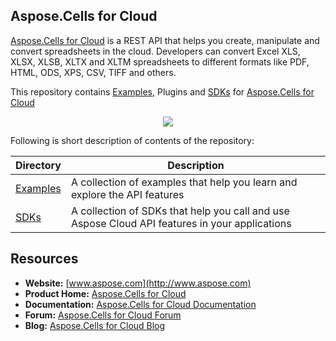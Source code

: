 ## Aspose.Cells for Cloud

[Aspose.Cells for Cloud](http://www.aspose.com/products/cells/cloud) is a REST API that helps you create, manipulate and convert spreadsheets in the cloud. Developers can convert Excel XLS, XLSX, XLSB, XLTX and XLTM spreadsheets to different formats like PDF, HTML, ODS, XPS, CSV, TIFF and others.

This repository contains [Examples](Examples), Plugins and [SDKs](SDKs) for [Aspose.Cells for Cloud](http://www.aspose.com/products/cells/cloud)

<p align="center">
  <a title="Download ZIP" href="https://github.com/aspose-cells/Aspose.Cells-for-Cloud/archive/master.zip">
    <img src="http://i.imgur.com/hwNhrGZ.png" />
  </a>
</p>

Following is short description of contents of the repository:

Directory | Description
--------- | -----------
[Examples](Examples)  | A collection of examples that help you learn and explore the API features
[SDKs](SDKs)  | A collection of SDKs that help you call and use Aspose Cloud API features in your applications

## Resources

+ **Website:** [www.aspose.com](http://www.aspose.com)
+ **Product Home:** [Aspose.Cells for Cloud](http://www.aspose.com/products/cells/cloud)
+ **Documentation:** [Aspose.Cells for Cloud Documentation](http://www.aspose.com/docs/display/cellscloud/Home)
+ **Forum:** [Aspose.Cells for Cloud Forum](http://www.aspose.com/community/forums/aspose.cells-product-family/19/showforum.aspx)
+ **Blog:** [Aspose.Cells for Cloud Blog](http://www.aspose.com/blogs/aspose-products/aspose-cells-product-family.html)

